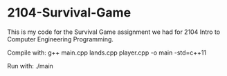 # 2104-Survival-Game
This is my code for the Survival Game assignment we had for 2104 Intro to Computer Engineering Programming. 

Compile with:   g++ main.cpp lands.cpp player.cpp -o main -std=c++11

Run with:       ./main




